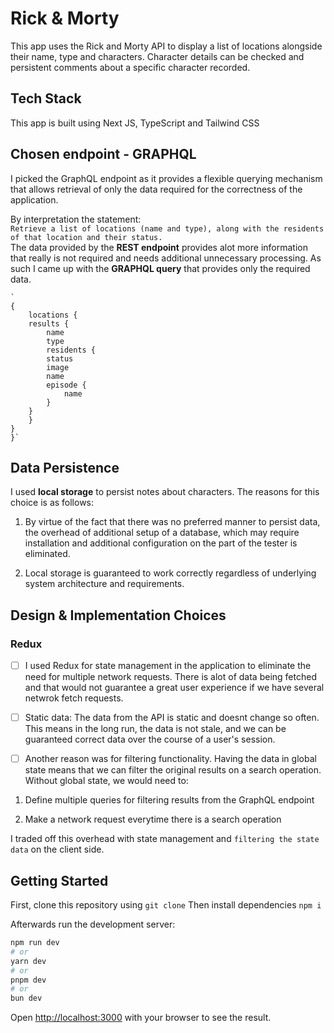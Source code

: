 # Rick & Morty
This app uses the Rick and Morty API to display a list of locations alongside their name, type and characters. Character details can be checked and persistent comments about a specific character recorded.

## Tech Stack
This app is built using Next JS, TypeScript and Tailwind CSS

## Chosen endpoint - GRAPHQL
I picked the GraphQL endpoint as it provides a flexible querying mechanism that allows retrieval of only the data required for the correctness of the application.

By interpretation the statement: <br>
    `Retrieve a list of locations (name and type), along with the residents of that location and their status.
    `
<br>
The data provided by the **REST endpoint** provides alot more information that really is not required and needs additional unnecessary processing. As such I came up with the **GRAPHQL query** that provides only the required data.

    `
    {
        locations {
        results {
            name
            type
            residents {
            status
            image
            name
            episode {
                name
            }
        }
        }
    }
    }`

## Data Persistence
I used **local storage** to persist notes about characters. The reasons for this choice is as follows: 

1. By virtue of the fact that there was no preferred manner to persist data, the overhead of additional setup of a database, which may require installation and additional configuration on the part of the tester is eliminated.

2. Local storage is guaranteed to work correctly regardless of underlying system architecture and requirements.

## Design & Implementation Choices
### Redux

- [ ] I used Redux for state management in the application to eliminate the need for multiple network requests. There is alot of data being fetched and that would not guarantee a great user experience if we have several netwrok fetch requests.

- [ ] Static data: The data from the API is static and doesnt change so often. This means in the long run, the data is not stale, and we can be guaranteed correct data over the course of a user's session.

- [ ] Another reason was for filtering functionality. Having the data in global state means that we can filter the original results on a search operation. Without global state, we would need to:

 1. Define multiple queries for filtering results from the GraphQL endpoint

 2. Make a network request everytime there is a search operation

I traded off this overhead with state management and `filtering the state data` on the client side.



## Getting Started

First, clone this repository using `git clone` 
Then install dependencies `npm i`

Afterwards run the development server:

```bash
npm run dev
# or
yarn dev
# or
pnpm dev
# or
bun dev
```

Open [http://localhost:3000](http://localhost:3000) with your browser to see the result.
